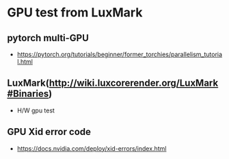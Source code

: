 GPU test from LuxMark
=====================

## 

## pytorch multi-GPU
+ https://pytorch.org/tutorials/beginner/former_torchies/parallelism_tutorial.html


## LuxMark(http://wiki.luxcorerender.org/LuxMark#Binaries)
+ H/W gpu test


## GPU Xid error code
+ https://docs.nvidia.com/deploy/xid-errors/index.html